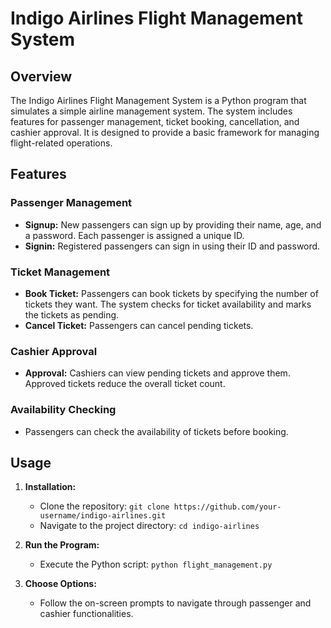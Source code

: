 # Indigo Airlines Flight Management System

## Overview

The Indigo Airlines Flight Management System is a Python program that simulates a simple airline management system. The system includes features for passenger management, ticket booking, cancellation, and cashier approval. It is designed to provide a basic framework for managing flight-related operations.

## Features

### Passenger Management

- **Signup:** New passengers can sign up by providing their name, age, and a password. Each passenger is assigned a unique ID.
- **Signin:** Registered passengers can sign in using their ID and password.

### Ticket Management

- **Book Ticket:** Passengers can book tickets by specifying the number of tickets they want. The system checks for ticket availability and marks the tickets as pending.
- **Cancel Ticket:** Passengers can cancel pending tickets.

### Cashier Approval

- **Approval:** Cashiers can view pending tickets and approve them. Approved tickets reduce the overall ticket count.

### Availability Checking

- Passengers can check the availability of tickets before booking.

## Usage

1. **Installation:**
   - Clone the repository: `git clone https://github.com/your-username/indigo-airlines.git`
   - Navigate to the project directory: `cd indigo-airlines`

2. **Run the Program:**
   - Execute the Python script: `python flight_management.py`

3. **Choose Options:**
   - Follow the on-screen prompts to navigate through passenger and cashier functionalities.



